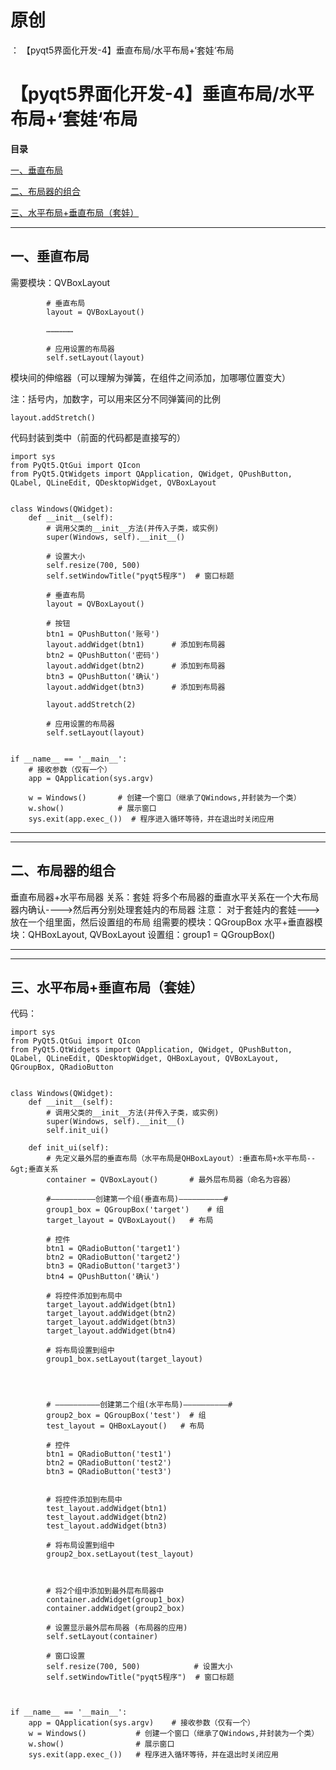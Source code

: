 # 原创
：  【pyqt5界面化开发-4】垂直布局/水平布局+‘套娃‘布局

# 【pyqt5界面化开发-4】垂直布局/水平布局+‘套娃‘布局

**目录**

[一、垂直布局](#%E4%B8%80%E3%80%81%E5%9E%82%E7%9B%B4%E5%B8%83%E5%B1%80)

[二、布局器的组合](#%E4%BA%8C%E3%80%81%E5%B8%83%E5%B1%80%E5%99%A8%E7%9A%84%E7%BB%84%E5%90%88)

[三、水平布局+垂直布局（套娃）](#%E4%B8%89%E3%80%81%E6%B0%B4%E5%B9%B3%E5%B8%83%E5%B1%80%2B%E5%9E%82%E7%9B%B4%E5%B8%83%E5%B1%80%EF%BC%88%E5%A5%97%E5%A8%83%EF%BC%89)

---


## 一、垂直布局

需要模块：QVBoxLayout

```
        # 垂直布局
        layout = QVBoxLayout()

        ………………

        # 应用设置的布局器
        self.setLayout(layout)
```

模块间的伸缩器（可以理解为弹簧，在组件之间添加，加哪哪位置变大）

注：括号内，加数字，可以用来区分不同弹簧间的比例

```
layout.addStretch()
```

代码封装到类中（前面的代码都是直接写的）

```
import sys
from PyQt5.QtGui import QIcon
from PyQt5.QtWidgets import QApplication, QWidget, QPushButton, QLabel, QLineEdit, QDesktopWidget, QVBoxLayout


class Windows(QWidget):
    def __init__(self):
        # 调用父类的__init__方法(并传入子类，或实例)
        super(Windows, self).__init__()

        # 设置大小
        self.resize(700, 500)
        self.setWindowTitle("pyqt5程序")  # 窗口标题

        # 垂直布局
        layout = QVBoxLayout()

        # 按钮
        btn1 = QPushButton('账号')
        layout.addWidget(btn1)      # 添加到布局器
        btn2 = QPushButton('密码')
        layout.addWidget(btn2)      # 添加到布局器
        btn3 = QPushButton('确认')
        layout.addWidget(btn3)      # 添加到布局器

        layout.addStretch(2)

        # 应用设置的布局器
        self.setLayout(layout)


if __name__ == '__main__':
    # 接收参数（仅有一个）
    app = QApplication(sys.argv)

    w = Windows()       # 创建一个窗口（继承了QWindows,并封装为一个类）
    w.show()            # 展示窗口
    sys.exit(app.exec_())  # 程序进入循环等待，并在退出时关闭应用
```

---


---


## 二、布局器的组合

> 
垂直布局器+水平布局器
关系：套娃
将多个布局器的垂直水平关系在一个大布局器内确认----&gt;然后再分别处理套娃内的布局器
注意：
对于套娃内的套娃---&gt;放在一个组里面，然后设置组的布局
组需要的模块：QGroupBox
水平+垂直器模块：QHBoxLayout, QVBoxLayout
设置组：group1 = QGroupBox()


---


---


## 三、水平布局+垂直布局（套娃）

代码：

```
import sys
from PyQt5.QtGui import QIcon
from PyQt5.QtWidgets import QApplication, QWidget, QPushButton, QLabel, QLineEdit, QDesktopWidget, QHBoxLayout, QVBoxLayout, QGroupBox, QRadioButton


class Windows(QWidget):
    def __init__(self):
        # 调用父类的__init__方法(并传入子类，或实例)
        super(Windows, self).__init__()
        self.init_ui()

    def init_ui(self):
        # 先定义最外层的垂直布局（水平布局是QHBoxLayout）:垂直布局+水平布局--&gt;垂直关系
        container = QVBoxLayout()       # 最外层布局器（命名为容器）

        #——————————创建第一个组(垂直布局)——————————#
        group1_box = QGroupBox('target')    # 组
        target_layout = QVBoxLayout()   # 布局

        # 控件
        btn1 = QRadioButton('target1')
        btn2 = QRadioButton('target2')
        btn3 = QRadioButton('target3')
        btn4 = QPushButton('确认')

        # 将控件添加到布局中
        target_layout.addWidget(btn1)
        target_layout.addWidget(btn2)
        target_layout.addWidget(btn3)
        target_layout.addWidget(btn4)

        # 将布局设置到组中
        group1_box.setLayout(target_layout)




        # ——————————创建第二个组(水平布局)——————————#
        group2_box = QGroupBox('test')  # 组
        test_layout = QHBoxLayout()   # 布局

        # 控件
        btn1 = QRadioButton('test1')
        btn2 = QRadioButton('test2')
        btn3 = QRadioButton('test3')


        # 将控件添加到布局中
        test_layout.addWidget(btn1)
        test_layout.addWidget(btn2)
        test_layout.addWidget(btn3)

        # 将布局设置到组中
        group2_box.setLayout(test_layout)



        # 将2个组中添加到最外层布局器中
        container.addWidget(group1_box)
        container.addWidget(group2_box)

        # 设置显示最外层布局器 (布局器的应用)
        self.setLayout(container)

        # 窗口设置
        self.resize(700, 500)            # 设置大小
        self.setWindowTitle("pyqt5程序")  # 窗口标题



if __name__ == '__main__':
    app = QApplication(sys.argv)    # 接收参数（仅有一个）
    w = Windows()           # 创建一个窗口（继承了QWindows,并封装为一个类）
    w.show()                # 展示窗口
    sys.exit(app.exec_())   # 程序进入循环等待，并在退出时关闭应用
```
